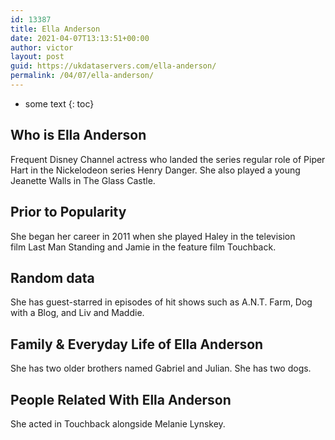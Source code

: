 ```yaml
---
id: 13387
title: Ella Anderson
date: 2021-04-07T13:13:51+00:00
author: victor
layout: post
guid: https://ukdataservers.com/ella-anderson/
permalink: /04/07/ella-anderson/
---
```


* some text
{: toc}


## Who is Ella Anderson



Frequent Disney Channel actress who landed the series regular role of Piper Hart in the Nickelodeon series Henry Danger. She also played a young Jeanette Walls in The Glass Castle.

                
                
                
## Prior to Popularity



She began her career in 2011 when she played Haley in the television film Last Man Standing and Jamie in the feature film Touchback.

                
                
                
## Random data



She has guest-starred in episodes of hit shows such as A.N.T. Farm, Dog with a Blog, and Liv and Maddie.

                
                
                
## Family & Everyday Life of Ella Anderson



She has two older brothers named Gabriel and Julian. She has two dogs.

                
                
                
## People Related With Ella Anderson



She acted in Touchback alongside Melanie Lynskey.

                
              
            
          
          
          